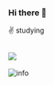 
### Hi there 👋
 :v: studying 
## ![](https://visitor-badge.glitch.me/badge?page_id=wenlan-coder.readme)

![info](https://github-readme-stats.vercel.app/api?username=wenlan-coder&show_icons=true&count_private=true&hide=prs&theme=cobalt)
